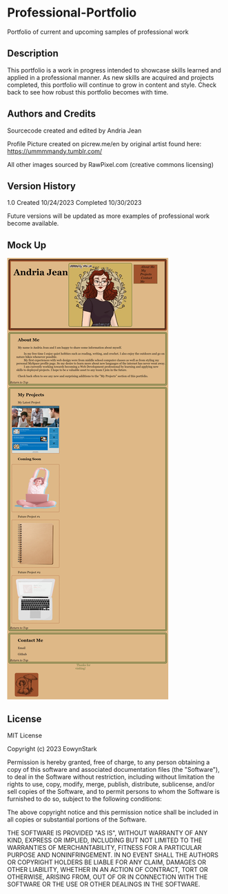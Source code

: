 # Professional-Portfolio
Portfolio of current and upcoming samples of professional work

## Description
This portfolio is a work in progress intended to showcase skills learned and applied in a professional manner. As new skills are acquired and projects completed, this portfolio will continue to grow in content and style. Check back to see how robust this portfolio becomes with time.

## Authors and Credits
Sourcecode created and edited by Andria Jean

Profile Picture created on picrew.me/en by original artist found here:  https://ummmmandy.tumblr.com/

All other images sourced by RawPixel.com (creative commons licensing) 

## Version History
1.0     Created 10/24/2023 Completed 10/30/2023

Future versions will be updated as more examples of professional work become available.

## Mock Up
<img src="./assets/images/_C__Bootcamp_Professional-Portfolio_Professional-Portfolio_index.html.png">

## License
MIT License

Copyright (c) 2023 EowynStark

Permission is hereby granted, free of charge, to any person obtaining a copy
of this software and associated documentation files (the "Software"), to deal
in the Software without restriction, including without limitation the rights
to use, copy, modify, merge, publish, distribute, sublicense, and/or sell
copies of the Software, and to permit persons to whom the Software is
furnished to do so, subject to the following conditions:

The above copyright notice and this permission notice shall be included in all
copies or substantial portions of the Software.

THE SOFTWARE IS PROVIDED "AS IS", WITHOUT WARRANTY OF ANY KIND, EXPRESS OR
IMPLIED, INCLUDING BUT NOT LIMITED TO THE WARRANTIES OF MERCHANTABILITY,
FITNESS FOR A PARTICULAR PURPOSE AND NONINFRINGEMENT. IN NO EVENT SHALL THE
AUTHORS OR COPYRIGHT HOLDERS BE LIABLE FOR ANY CLAIM, DAMAGES OR OTHER
LIABILITY, WHETHER IN AN ACTION OF CONTRACT, TORT OR OTHERWISE, ARISING FROM,
OUT OF OR IN CONNECTION WITH THE SOFTWARE OR THE USE OR OTHER DEALINGS IN THE
SOFTWARE.
